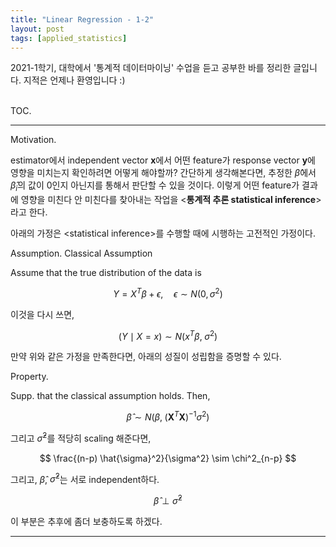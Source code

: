 ```yaml
---
title: "Linear Regression - 1-2"
layout: post
tags: [applied_statistics]
---
```



2021-1학기, 대학에서 '통계적 데이터마이닝' 수업을 듣고 공부한 바를 정리한 글입니다. 지적은 언제나 환영입니다 :)

<br><span class="statement-title">TOC.</span><br>

<hr/>

<span class="statement-title">Motivation.</span><br>

estimator에서 independent vector $\mathbf{x}$에서 어떤 feature가 response vector $\mathbf{y}$에 영향을 미치는지 확인하려면 어떻게 해야할까? 간단하게 생각해본다면, 추정한 $\hat{\beta}$에서 $\hat{\beta}_i$의 값이 0인지 아닌지를 통해서 판단할 수 있을 것이다. 이렇게 어떤 feature가 결과에 영향을 미친다 안 미친다를 찾아내는 작업을 \<**통계적 추론 statistical inference**\>라고 한다.

아래의 가정은 \<statistical inference\>를 수행할 때에 시행하는 고전적인 가정이다.

<span class="statement-title">Assumption.</span> Classical Assumption<br>

Assume that the true distribution of the data is 

$$
Y = X^T \beta + \epsilon, \quad \epsilon \sim N(0, \sigma^2)
$$

이것을 다시 쓰면,

$$
(Y \mid X = x) \sim N(x^T \beta, \; \sigma^2)
$$

만약 위와 같은 가정을 만족한다면, 아래의 성질이 성립함을 증명할 수 있다.

<span class="statement-title">Property.</span><br>

Supp. that the classical assumption holds. Then,

$$
\hat{\beta} \sim N(\beta, \; (\mathbf{X}^T \mathbf{X})^{-1} \sigma^2)
$$

그리고 $\hat{\sigma}^2$를 적당히 scaling 해준다면,

$$
\frac{(n-p) \hat{\sigma}^2}{\sigma^2} \sim \chi^2_{n-p}
$$

그리고, $\hat{\beta}$, $\hat{\sigma}^2$는 서로 independent하다.

$$
\hat{\beta} \perp \hat{\sigma}^2
$$

이 부분은 추후에 좀더 보충하도록 하겠다.

<hr/>

